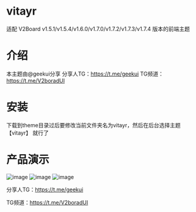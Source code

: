# vitayr
适配 V2Board v1.5.1/v1.5.4/v1.6.0/v1.7.0/v1.7.2/v1.7.3/v1.7.4 版本的前端主题

# 介绍
本主题由@geekui分享
分享人TG：https://t.me/geekui
TG频道：https://t.me/V2boradUI

# 安装
下载到theme目录过后要修改当前文件夹名为vitayr，然后在后台选择主题 【vitayr】 就行了

# 产品演示
![image](https://github.com/Bitsea1/vitayr/assets/100432611/837a4c05-73f6-4b7d-8efb-ad815663c084)
![image](https://github.com/Bitsea1/vitayr/assets/100432611/27aef837-e6ea-41af-b201-a15f15e5edfc)
![image](https://github.com/Bitsea1/vitayr/assets/100432611/6ebec4ac-c3f6-41f7-8fac-7486b3986e46)


分享人TG：https://t.me/geekui

TG频道：https://t.me/V2boradUI
